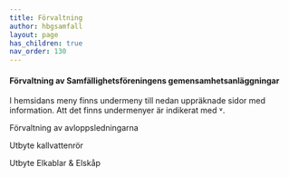 ```yaml
---
title: Förvaltning
author: hbgsamfall
layout: page
has_children: true
nav_order: 130
---
```


#### **Förvaltning av Samfällighetsföreningens gemensamhetsanläggningar**

I hemsidans meny finns undermeny till nedan uppräknade sidor med information. Att det finns undermenyer är indikerat med ˅.

Förvaltning av avloppsledningarna

Utbyte kallvattenrör

Utbyte Elkablar & Elskåp

